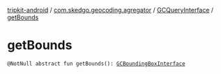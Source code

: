 [tripkit-android](../../index.md) / [com.skedgo.geocoding.agregator](../index.md) / [GCQueryInterface](index.md) / [getBounds](./get-bounds.md)

# getBounds

`@NotNull abstract fun getBounds(): `[`GCBoundingBoxInterface`](../-g-c-bounding-box-interface/index.md)